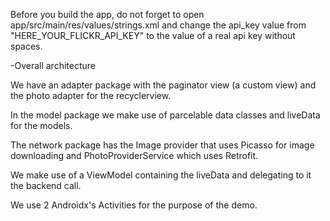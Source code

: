 Before you build the app, do not forget to open app/src/main/res/values/strings.xml and change the api_key value from "HERE_YOUR_FLICKR_API_KEY" to the value of a real api key without spaces.

-Overall architecture

We have an adapter package with the paginator view (a custom view) and the photo adapter for the recyclerview.

In the model package we make use of parcelable data classes and liveData for the models.

The network package has the Image provider that uses Picasso for image downloading and PhotoProviderService which uses Retrofit.

We make use of a ViewModel containing the liveData and delegating to it the backend call.

We use 2 Androidx's Activities for the purpose of the demo.
